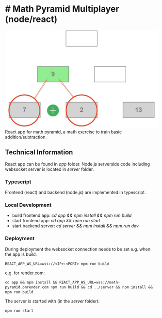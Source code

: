 # # Math Pyramid Multiplayer (node/react)

![Math Pyramid](https://github.com/tobias-gaenzler/math-pyramid-react/blob/main/public/help_start.jpg?raw=true)
React app for math pyramid, a math exercise to train basic addition/subtraction.

## Technical Information

React app can be found in *app* folder.
Node.js serverside code including websocket server is located in *server* folder.

### Typescript

Frontend (react) and backend (node.js) are implemented in typescript.

### Local Development

- build frontend app: *cd app && npm install && npm run build*
- start frontend app: *cd app && npm run start*
- start backend server: *cd server && npm install && npm run dev*

### Deployment

During deployment the websocket connection needs to be set e.g. when the app is build:

```
REACT_APP_WS_URL=wss://<IP>:<PORT> npm run build
```

e.g. for render.com:

```
cd app && npm install && REACT_APP_WS_URL=wss://math-pyramid.onrender.com npm run build && cd ../server && npm install && npm run build
```

The server is started with (in the *server* folder):

```
npm run start
```
  
